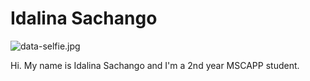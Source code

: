 # Idalina Sachango

![data-selfie.jpg](./data-selfie.jpg)


Hi. My name is Idalina Sachango and I'm a 2nd year MSCAPP student.
